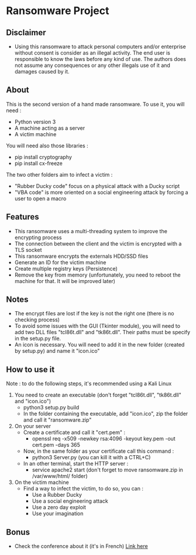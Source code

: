 ﻿# Ransomware Project

## Disclaimer

* Using this ransomware to attack personal computers and/or enterprise without consent is consider as an illegal activity. The end user is responsible to know the laws before any kind of use. The authors does not assume any consequences or any other illegals use of it and damages caused by it.

## About
This is the second version of a hand made ransomware. To use it, you will need :
* Python version 3
* A machine acting as a server
* A victim machine

You will need also those libraries :
* pip install cryptography
* pip install cx-freeze

The two other folders aim to infect a victim :
* "Rubber Ducky code" focus on a physical attack with a Ducky script
* "VBA code" is more oriented on a social engineering attack by forcing a user to open a macro

## Features
* This ransomware uses a multi-threading system to improve the encrypting process
* The connection between the client and the victim is encrypted with a TLS socket
* This ransomware encrypts the externals HDD/SSD files
* Generate an ID for the victim machine
* Create multiple registry keys (Persistence)
* Remove the key from memory (unfortunately, you need to reboot the machine for that. It will be improved later)

## Notes
* The encrypt files are lost if the key is not the right one (there is no checking process)
* To avoid some issues with the GUI (Tkinter module), you will need to add two DLL files "tcl86t.dll" and "tk86t.dll". Their paths must be specify in the setup.py file.
* An icon is necessary. You will need to add it in the new folder (created by setup.py) and name it "icon.ico"

## How to use it
Note : to do the following steps, it's recommended using a Kali Linux
1. You need to create an executable (don't forget "tcl86t.dll", "tk86t.dll" and "icon.ico")
   * python3 setup.py build
   * In the folder containing the executable, add "icon.ico", zip the folder and call it "ransomware.zip"
2. On your server
   * Create a certificate and call it "cert.pem" :
     * openssl req -x509 -newkey rsa:4096 -keyout key.pem -out cert.pem -days 365
   * Now, in the same folder as your certificate call this command :
     * python3 Server.py (you can kill it with a CTRL+C)
   * In an other terminal, start the HTTP server :
     * service apache2 start (don't forget to move ransomware.zip in /var/www/html/ folder)
3. On the victim machine
   * Find a way to infect the victim, to do so, you can :
     * Use a Rubber Ducky
     * Use a social engineering attack
     * Use a zero day exploit
     * Use your imagination

## Bonus
* Check the conference about it (it's in French)
[Link here](https://www.youtube.com/watch?v=UxkXiaHBQOE)
